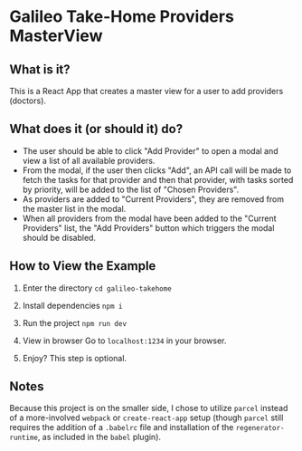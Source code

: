 # Galileo Take-Home Providers MasterView

## What is it?

This is a React App that creates a master view for a user to add providers (doctors).

## What does it (or should it) do?

- The user should be able to click "Add Provider" to open a modal and view a list of all available providers.
- From the modal, if the user then clicks "Add", an API call will be made to fetch the tasks for that provider and then that provider, with tasks sorted by priority, will be added to the list of "Chosen Providers".
- As providers are added to "Current Providers", they are removed from the master list in the modal.
- When all providers from the modal have been added to the "Current Providers" list, the "Add Providers" button which triggers the modal should be disabled.

## How to View the Example

1. Enter the directory
``` cd galileo-takehome ```

2. Install dependencies
``` npm i ```

3. Run the project
``` npm run dev ```

4. View in browser
Go to ``` localhost:1234 ``` in your browser.

5. Enjoy?
This step is optional.

## Notes

Because this project is on the smaller side, I chose to utilize `parcel` instead of a more-involved `webpack` or `create-react-app` setup (though `parcel` still requires the addition of a `.babelrc` file and installation of the `regenerator-runtime`, as included in the `babel` plugin).
